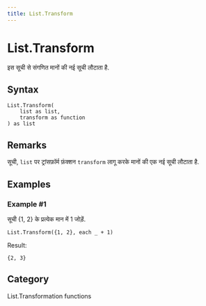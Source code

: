 ```yaml
---
title: List.Transform
---
```


# List.Transform


इस सूची से संगणित मानों की नई सूची लौटाता है.


## Syntax

```powerquery
List.Transform(
    list as list,
    transform as function
) as list
```


## Remarks

सूची, <code>list</code> पर ट्रांसफ़ॉर्म फ़ंक्शन <code>transform</code> लागू करके मानों की एक नई सूची लौटाता है.


## Examples

### Example #1 
सूची \{1, 2} के प्रत्येक मान में 1 जोड़ें.
```powerquery
List.Transform({1, 2}, each _ + 1)
```

Result: 
```powerquery
{2, 3}
```




## Category
List.Transformation functions
